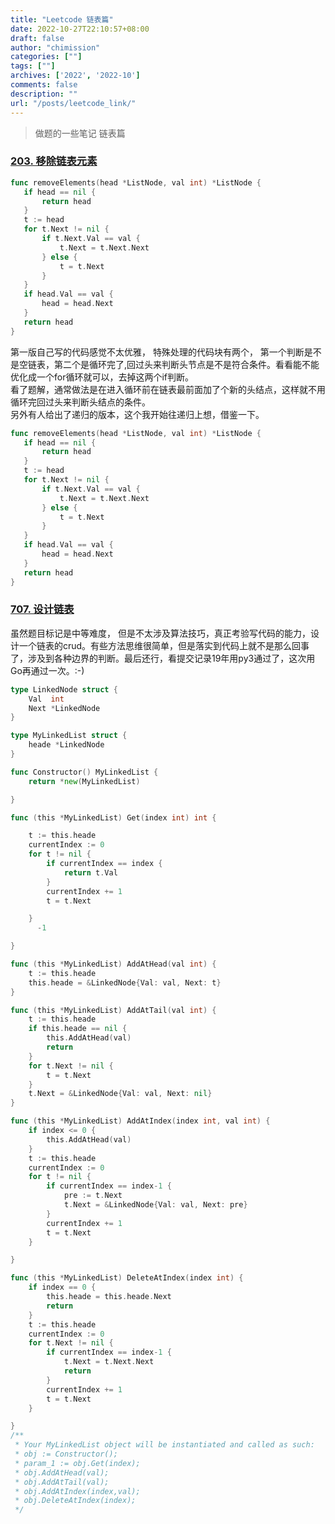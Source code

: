 ```yaml
---
title: "Leetcode 链表篇"
date: 2022-10-27T22:10:57+08:00
draft: false
author: "chimission"
categories: [""]
tags: [""]
archives: ['2022', '2022-10']
comments: false
description: ""
url: "/posts/leetcode_link/"
---
```

>做题的一些笔记 链表篇
 <!--more-->
 ### [203. 移除链表元素](https://leetcode.cn/problems/remove-linked-list-elements/)
 ```go
 func removeElements(head *ListNode, val int) *ListNode {
	if head == nil {
		return head
	}
	t := head
	for t.Next != nil {
		if t.Next.Val == val {
			t.Next = t.Next.Next
		} else {
			t = t.Next
		}
	}
    if head.Val == val {
		head = head.Next
	}
	return head
}
 ```
 第一版自己写的代码感觉不太优雅， 特殊处理的代码块有两个， 第一个判断是不是空链表，第二个是循环完了,回过头来判断头节点是不是符合条件。看看能不能优化成一个for循环就可以，去掉这两个if判断。  
 看了题解，通常做法是在进入循环前在链表最前面加了个新的头结点，这样就不用循环完回过头来判断头结点的条件。  
 另外有人给出了递归的版本，这个我开始往递归上想，借鉴一下。  
 ```go
 func removeElements(head *ListNode, val int) *ListNode {
	if head == nil {
		return head
	}
	t := head
	for t.Next != nil {
		if t.Next.Val == val {
			t.Next = t.Next.Next
		} else {
			t = t.Next
		}
	}
    if head.Val == val {
		head = head.Next
	}
	return head
}
 ```  

### [707. 设计链表](https://leetcode.cn/problems/design-linked-list/submissions/)  
虽然题目标记是中等难度， 但是不太涉及算法技巧，真正考验写代码的能力，设计一个链表的crud。有些方法思维很简单，但是落实到代码上就不是那么回事了，涉及到各种边界的判断。最后还行，看提交记录19年用py3通过了，这次用Go再通过一次。:-)  
```go
type LinkedNode struct {
	Val  int
	Next *LinkedNode
}

type MyLinkedList struct {
	heade *LinkedNode
}

func Constructor() MyLinkedList {
	return *new(MyLinkedList)

}

func (this *MyLinkedList) Get(index int) int {

	t := this.heade
	currentIndex := 0
	for t != nil {
		if currentIndex == index {
			return t.Val
		}
		currentIndex += 1
		t = t.Next

	}
	  -1

}

func (this *MyLinkedList) AddAtHead(val int) {
	t := this.heade
	this.heade = &LinkedNode{Val: val, Next: t}
}

func (this *MyLinkedList) AddAtTail(val int) {
	t := this.heade
    if this.heade == nil {
		this.AddAtHead(val)
		return
	}
	for t.Next != nil {
		t = t.Next
	}
	t.Next = &LinkedNode{Val: val, Next: nil}
}

func (this *MyLinkedList) AddAtIndex(index int, val int) {
	if index <= 0 {
		this.AddAtHead(val)
	}
	t := this.heade
	currentIndex := 0
	for t != nil {
		if currentIndex == index-1 {
			pre := t.Next
			t.Next = &LinkedNode{Val: val, Next: pre}
		}
		currentIndex += 1
		t = t.Next
	}

}

func (this *MyLinkedList) DeleteAtIndex(index int) {
	if index == 0 {
		this.heade = this.heade.Next
		return
	}
	t := this.heade
	currentIndex := 0
	for t.Next != nil {
		if currentIndex == index-1 {
			t.Next = t.Next.Next
			return
		}
		currentIndex += 1
		t = t.Next
	}

}
/**
 * Your MyLinkedList object will be instantiated and called as such:
 * obj := Constructor();
 * param_1 := obj.Get(index);
 * obj.AddAtHead(val);
 * obj.AddAtTail(val);
 * obj.AddAtIndex(index,val);
 * obj.DeleteAtIndex(index);
 */
```